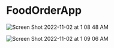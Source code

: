 # FoodOrderApp

![Screen Shot 2022-11-02 at 1 08 48 AM](https://user-images.githubusercontent.com/67347986/199403052-d5632264-cd3d-4e46-b907-806974360f18.png)


![Screen Shot 2022-11-02 at 1 09 06 AM](https://user-images.githubusercontent.com/67347986/199403091-6945423f-e51f-4f30-8422-7a7de01a4835.png)

